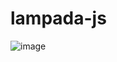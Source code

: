 # lampada-js

![image](https://user-images.githubusercontent.com/88689395/153268735-98e3445a-18ee-461c-877f-aaad0e0a3558.png)
